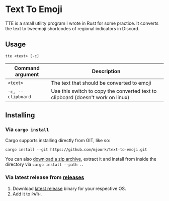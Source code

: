 # Text To Emoji

TTE is a small utility program I wrote in Rust for some practice. It converts the text to tweemoji shortcodes of regional indicators in Discord.

## Usage

```shell
tte <text> [-c]
```

|     Command argument | Description                                                                     |
| -------------------- | ------------------------------------------------------------------------------- |
|             `<text>` | The text that should be converted to emoji                                      |
|    `-c, --clipboard` | Use this switch to copy the converted text to clipboard (doesn't work on linux) |

## Installing

### Via `cargo install`

Cargo supports installing directly from GIT, like so:

```shell
cargo install --git https://github.com/mjoork/text-to-emoji.git
```

You can also [download a zip archive](https://github.com/mjoork/text-to-emoji/archive/master.zip), extract it and install from inside the directory via `cargo install --path .`.

### Via latest release from [releases](https://github.com/mjoork/text-to-emoji/releases/)

1. Download [latest release](https://github.com/mjoork/text-to-emoji/releases/latest/) binary for your respective OS.
2. Add it to `PATH`.